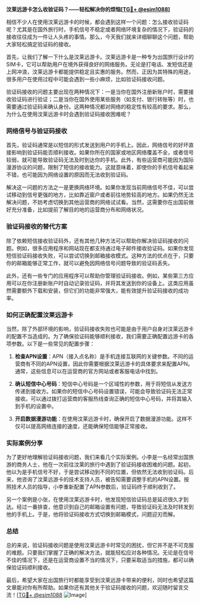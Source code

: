 **汶莱远游卡怎么收验证码？——轻松解决你的烦恼[[TG💪+ @esim1088](https://t.me/s/esim1088)]**

相信不少人在使用汶莱远游卡的时候，都会遇到这样一个问题：怎么接收验证码呢？尤其是在国外旅行时，手机信号不稳定或者网络环境复杂的情况下，验证码的接收往往成为一件让人头疼的事情。那么，今天我们就来详细聊聊这个问题，帮助大家轻松搞定验证码的接收。

首先，让我们了解一下什么是汶莱远游卡。汶莱远游卡是一种专为出国旅行设计的SIM卡，它可以帮助用户在境外获得良好的网络服务。无论是打电话、发短信还是上网冲浪，汶莱远游卡都能提供稳定且实惠的服务。然而，正因为其特殊的用途，很多用户在使用过程中可能会遇到一些小麻烦，比如验证码接收问题。

验证码接收的问题主要出现在两种情况下：一是当你在国外注册新账户时，需要接收验证码进行验证；二是当你在国外使用某些服务（如支付、银行转账等）时，也需要通过验证码来确认身份。这两种情况都对网络的稳定性有较高的要求。那么，为什么在使用汶莱远游卡时会遇到验证码接收困难呢？

### 网络信号与验证码接收

首先，验证码通常是以短信的形式发送到用户的手机上。因此，网络信号的好坏直接影响到验证码能否顺利接收。如果你所在的国家或地区网络覆盖不全，或者信号较弱，就可能导致验证码无法及时到达你的手机。此外，有些运营商可能因为国际漫游协议的问题，限制了短信的接收能力。这就意味着，即使你的手机信号看起来不错，也可能因为网络设置的原因而无法收到验证码。

解决这一问题的方法之一是更换网络环境。如果你发现当前网络信号不佳，可以尝试移动到信号更强的地方，比如靠近窗户或者前往地势较高的地方。如果仍然无法解决问题，不妨考虑切换到其他运营商的网络试试看。当然，这需要你在出国前做好充分准备，比如提前了解目的地的运营商分布和网络状况。

### 验证码接收的替代方案

除了依赖短信接收验证码外，还有其他几种方法可以帮助你解决验证码接收的问题。例如，很多应用程序和网站现在都支持通过电子邮件接收验证码。如果你发现短信验证码接收失败，可以尝试切换到邮箱接收模式。这种方法的优点在于，只要你的邮箱能够正常工作，就可以避免因网络信号问题导致的验证码丢失。

此外，还有一些专门的应用程序可以帮助你管理验证码接收。例如，某些第三方应用可以在你注册新账户时自动记录验证码，并将其发送到你的设备上。这类应用虽然需要额外下载和安装，但它们的功能非常强大，能有效提升验证码接收的成功率。

### 如何正确配置汶莱远游卡

当然，除了外部环境的影响，验证码接收失败也可能是由于用户自身对汶莱远游卡的配置不当造成的。为了确保验证码能够顺利接收，我们需要正确配置远游卡的各项参数。以下是一些常见的配置步骤：

1. **检查APN设置**：APN（接入点名称）是手机连接互联网的关键参数。不同的运营商有不同的APN设置，因此你需要根据汶莱远游卡的具体要求来配置APN。通常，这些信息可以在运营商的官方网站或者客服电话中找到。

2. **确认短信中心号码**：短信中心号码是一个区域性的参数，用于将短信从发送方传递到接收方。如果你的短信中心号码设置错误，可能会导致验证码无法正常接收。可以通过拨打运营商的客服热线查询正确的短信中心号码，并将其输入到手机的设置中。

3. **开启数据漫游功能**：在使用汶莱远游卡时，确保开启了数据漫游功能。这样不仅可以提高网络连接的速度，还能确保短信能够正常接收。

### 实际案例分享

为了更好地理解验证码接收问题，我们来看几个实际案例。小李是一名经常出国旅游的商务人士，他在一次前往汶莱的旅行中遇到了验证码接收困难的问题。起初，他以为是手机信号不好，于是尝试移动到不同的位置，但依然无法收到验证码。后来，他咨询了汶莱远游卡的技术支持人员，被告知需要调整手机的APN设置。按照技术人员的指导，小李重新配置了APN参数后，验证码终于顺利收到了。

另一个案例是小张，在使用汶莱远游卡时，他发现短信验证码总是延迟很久才到达。经过一番排查，他意识到自己的邮箱设置有问题，导致验证码无法及时转发到他的手机上。于是，他将验证码接收方式切换到邮箱模式，问题迎刃而解。

### 总结

总的来说，验证码接收问题是使用汶莱远游卡时常见的困扰，但它并不是不可克服的难题。只要我们掌握了正确的解决方法，就能轻松应对各种情况。无论是在信号不佳的情况下，还是在运营商设置不当的情况下，只要采取适当的措施，都可以确保验证码顺利接收。

最后，希望大家在出国旅行时都能享受到汶莱远游卡带来的便利，同时也希望这篇文章能对你有所帮助。如果你还有其他关于验证码接收的问题，欢迎随时留言交流！[[TG💪+ @esim1088](https://t.me/s/esim1088) ![Image](https://i.postimg.cc/4NQfJmqS/Snipaste-2025-05-13-00-14-12.png)]
